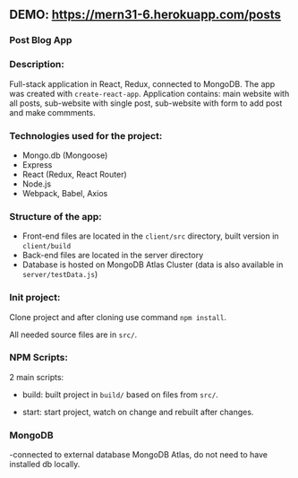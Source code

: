 ## DEMO: https://mern31-6.herokuapp.com/posts
### Post Blog App

### Description:
Full-stack application in React, Redux, connected to MongoDB. 
The app was created with ```create-react-app```.
Application contains: main website with all posts, sub-website with single post, sub-website with form to add post and make commments.

### Technologies used for the project:
* Mongo.db (Mongoose)
* Express
* React (Redux, React Router)
* Node.js
* Webpack, Babel, Axios

### Structure of the app:
- Front-end files are located in the ```client/src``` directory, built version in ```client/build```
- Back-end files are located in the server directory
- Database is hosted on MongoDB Atlas Cluster (data is also available in ```server/testData.js```)

### Init project:
Clone project and after cloning use command ```npm install```.

All needed source files are in ```src/```.

### NPM Scripts:
2 main scripts:

- build: built project in ```build/``` based on files from ```src/```.

- start: start project, watch on change and rebuilt after changes.
 
 ### MongoDB
-connected to external database MongoDB Atlas, do not need to have installed  db locally.
